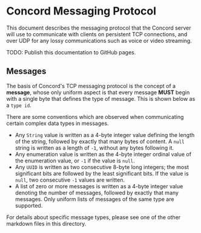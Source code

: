 # Concord Messaging Protocol
This document describes the messaging protocol that the Concord server will use to communicate with clients on persistent TCP connections, and over UDP for any lossy communications such as voice or video streaming.

TODO: Publish this documentation to GitHub pages.

## Messages
The basis of Concord's TCP messaging protocol is the concept of a **message**, whose only uniform aspect is that every message **MUST** begin with a single byte that defines the type of message. This is shown below as a `type id`.

There are some conventions which are observed when communicating certain complex data types in messages.

- Any `String` value is written as a 4-byte integer value defining the length of the string, followed by exactly that many bytes of content. A `null` string is written as a length of `-1`, without any bytes following it.
- Any enumeration value is written as the 4-byte integer ordinal value of the enumeration value, or `-1` if the value is `null`.
- Any `UUID` is written as two consecutive 8-byte long integers; the most significant bits are followed by the least significant bits. If the value is `null`, two consecutive `-1` values are written.
- A list of zero or more messages is written as a 4-byte integer value denoting the number of messages, followed by exactly that many messages. Only uniform lists of messages of the same type are supported.

For details about specific message types, please see one of the other markdown files in this directory.
